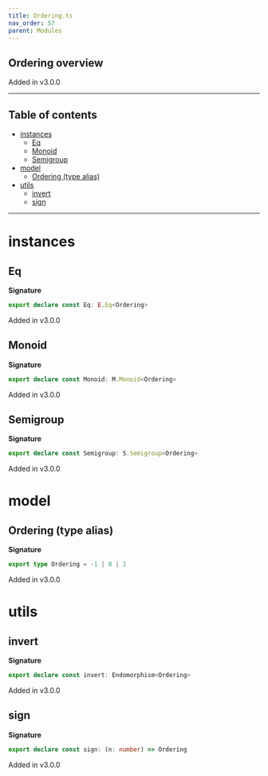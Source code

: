 ```yaml
---
title: Ordering.ts
nav_order: 57
parent: Modules
---
```


## Ordering overview

Added in v3.0.0

---

<h2 class="text-delta">Table of contents</h2>

- [instances](#instances)
  - [Eq](#eq)
  - [Monoid](#monoid)
  - [Semigroup](#semigroup)
- [model](#model)
  - [Ordering (type alias)](#ordering-type-alias)
- [utils](#utils)
  - [invert](#invert)
  - [sign](#sign)

---

# instances

## Eq

**Signature**

```ts
export declare const Eq: E.Eq<Ordering>
```

Added in v3.0.0

## Monoid

**Signature**

```ts
export declare const Monoid: M.Monoid<Ordering>
```

Added in v3.0.0

## Semigroup

**Signature**

```ts
export declare const Semigroup: S.Semigroup<Ordering>
```

Added in v3.0.0

# model

## Ordering (type alias)

**Signature**

```ts
export type Ordering = -1 | 0 | 1
```

Added in v3.0.0

# utils

## invert

**Signature**

```ts
export declare const invert: Endomorphism<Ordering>
```

Added in v3.0.0

## sign

**Signature**

```ts
export declare const sign: (n: number) => Ordering
```

Added in v3.0.0
